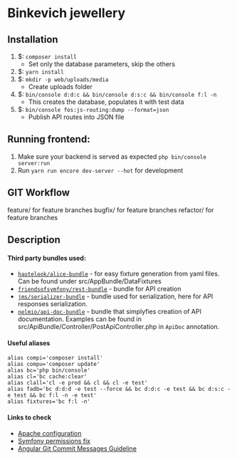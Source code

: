 # Binkevich jewellery

## Installation
1. $: `composer install`
    * Set only the database parameters, skip the others
2. $: `yarn install`
3. $: `mkdir -p web/uploads/media`
    * Create uploads folder
4. $: `bin/console d:d:c && bin/console d:s:c && bin/console f:l -n`
    * This creates the database, populates it with test data
5. $: `bin/console fos:js-routing:dump --format=json`
    * Publish API routes into JSON file

## Running frontend:
1. Make sure your backend is served as expected `php bin/console server:run`
2. Run `yarn run encore dev-server --hot` for development

## GIT Workflow
feature/<feature-name> for feature branches
bugfix/<feature-name> for feature branches
refactor/<feature-name> for feature branches

## Description

   #### Third party bundles used:
   * [`hautelook/alice-bundle`](https://github.com/hautelook/AliceBundle/tree/1.x) - for easy fixture generation from yaml files. Can be found under src/AppBundle/DataFixtures
   * [`friendsofsymfony/rest-bundle`](https://github.com/FriendsOfSymfony/FOSRestBundle) - bundle for API creation 
   * [`jms/serializer-bundle`](https://jmsyst.com/libs/serializer) - bundle used for serialization, here for API responses serialization.
   * [`nelmio/api-doc-bundle`](https://github.com/nelmio/NelmioApiDocBundle/tree/2.x) - bundle that simplyfies creation of API documentation. Examples can be found in src/ApiBundle/Controller/PostApiController.php in `ApiDoc` annotation.
   
   #### Useful aliases
    alias compi='composer install'
    alias compu='composer update'
    alias bc='php bin/console'
    alias cl='bc cache:clear'
    alias clall='cl -e prod && cl && cl -e test'
    alias fadb='bc d:d:d -e test --force && bc d:d:c -e test && bc d:s:c -e test && bc f:l -n -e test'
    alias fixtures='bc f:l -n'
    
   #### Links to check
   * [Apache configuration](http://symfony.com/doc/current/setup/web_server_configuration.html)
   * [Symfony permissions fix](https://symfony.com/doc/current/setup/file_permissions.html)
   * [Angular Git Commit Messages Guideline](https://github.com/angular/angular.js/blob/master/CONTRIBUTING.md#commit) 